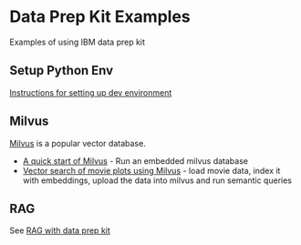 # Data Prep Kit Examples

Examples of using IBM data prep kit

## Setup Python Env

[Instructions for setting up dev environment](setup-python-dev-env.md)

## Milvus

[Milvus](https://milvus.io/) is a popular vector database.

- [A quick start of Milvus](milvus/milvus_1_quick_start.ipynb) - Run an embedded milvus database
- [Vector search of movie plots using Milvus](milvus/milvus_2_movie_search.ipynb) - load movie data, index it with embeddings, upload the data into milvus and run semantic queries


## RAG

See [RAG with data prep kit](./rag/README.md)

